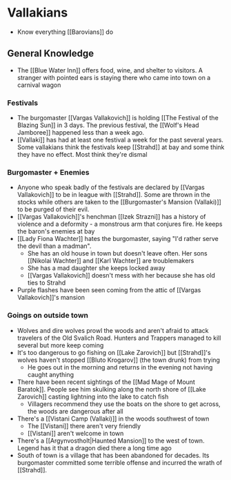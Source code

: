 # Vallakians
* Know everything [[Barovians]] do

## General Knowledge
* The [[Blue Water Inn]] offers food, wine, and shelter to visitors. A stranger with pointed ears is staying there who came into town on a carnival wagon

### Festivals
* The burgomaster [[Vargas Vallakovich]] is holding [[The Festival of the Blazing Sun]] in 3 days. The previous festival, the [[Wolf's Head Jamboree]] happened less than a week ago.
* [[Vallaki]] has had at least one festival a week for the past several years. Some vallakians think the festivals keep [[Strahd]] at bay and some think they have no effect. Most think they're dismal

### Burgomaster + Enemies
* Anyone who speak badly of the festivals are declared by [[Vargas Vallakovich]] to be in league with [[Strahd]]. Some are thrown in the stocks while others are taken to the [[Burgomaster's Mansion (Vallaki)]] to be purged of their evil.
* [[Vargas Vallakovich]]'s henchman [[Izek Strazni]] has a history of violence and a deformity - a monstrous arm that conjures fire. He keeps the baron's enemies at bay
* [[Lady Fiona Wachter]] hates the burgomaster, saying "I'd rather serve the devil than a madman". 
  * She has an old house in town but doesn't leave often. Her sons [[Nikolai Wachter]] and [[Karl Wachter]] are troublemakers
  * She has a mad daughter she keeps locked away
  * [[Vargas Vallakovich]] doesn't mess with her because she has old ties to Strahd
* Purple flashes have been seen coming from the attic of [[Vargas Vallakovich]]'s mansion

### Goings on outside town
* Wolves and dire wolves prowl the woods and aren't afraid to attack travelers of the Old Svalich Road. Hunters and Trappers managed to kill several but more keep coming
* It's too dangerous to go fishing on [[Lake Zarovich]] but [[Strahd]]'s wolves haven't stopped [[Bluto Krogarov]] (the town drunk) from trying
  * He goes out in the morning and returns in the evening not having caught anything
* There have been recent sightings of the [[Mad Mage of Mount Baratok]]. People see him skulking along the north shore of [[Lake Zarovich]] casting lightning into the lake to catch fish
  * Villagers recommend they use the boats on the shore to get across, the woods are dangerous after all
* There's a [[Vistani Camp (Vallaki)]] in the woods southwest of town
  * The [[Vistani]] there aren't very friendly
  * [[Vistani]] aren't welcome in town
* There's a [[Argynvostholt|Haunted Mansion]] to the west of town. Legend has it that a dragon died there a long time ago
* South of town is a village that has been abandoned for decades. Its burgomaster committed some terrible offense and incurred the wrath of [[Strahd]].